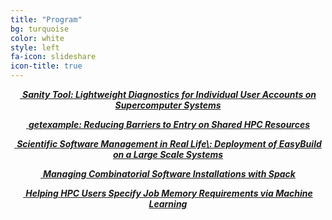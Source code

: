 ```yaml
---
title: "Program"
bg: turquoise
color: white
style: left
fa-icon: slideshare
icon-title: true
---
```




<div style="text-align:center;">
  <p>
    <a href="presentations/Sanitytool_SC16.pdf">
      <i class="fa fa-file-text-o">&nbsp;<b>Sanity Tool: Lightweight Diagnostics for Individual User Accounts
    on Supercomputer Systems</b></i>
    </a>
  </p>
</div>


<div style="text-align:center;">
  <p>
    <a href="presentations/GetExample.pdf">
      <i class="fa fa-file-text-o">&nbsp;<b>getexample: Reducing Barriers to Entry on Shared HPC Resources</b></i>
    </a>
  </p>
</div>

<div style="text-align:center;">
  <p>
    <a href="presentations/eb-hust16.pdf">
      <i class="fa fa-file-text-o">&nbsp;<b>Scientific Software Management in Real Life\: Deployment of
    EasyBuild on a Large Scale Systems</b></i>
    </a>
  </p>
</div>

<div style="text-align:center;">
  <p>
    <a href="presentations/HUST_TALK.pptx">
      <i class="fa fa-file-text-o">&nbsp;<b>Managing Combinatorial Software Installations with Spack</b></i>
    </a>
  </p>
</div>

<div style="text-align:center;">
  <p>
    <a href="presentations/eduardo-ibm-hust16.pdf">
      <i class="fa fa-file-text-o">&nbsp;<b>Helping HPC Users Specify Job Memory Requirements via Machine Learning</b></i>
    </a>
  </p>
</div>